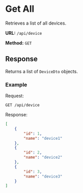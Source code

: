 # Get All

Retrieves a list of all devices.

**URL:** `/api/device`

**Method:** `GET`

## Response

Returns a list of `DeviceDto` objects.

### Example

Request:

```
GET /api/device
```

Response:

```json
[
    {
        "id": 1,
        "name": "device1"
    },
    {
        "id": 2,
        "name": "device2"
    },
    {
        "id": 3,
        "name": "device3"
    }
]
```
